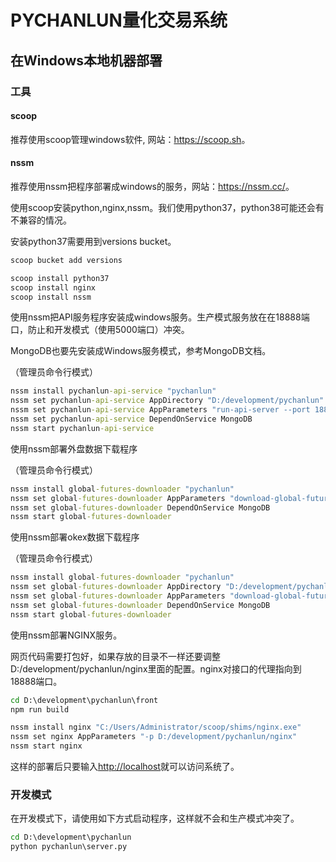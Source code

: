 # PYCHANLUN量化交易系统

## 在Windows本地机器部署

### 工具

#### scoop

推荐使用scoop管理windows软件, 网站：<https://scoop.sh>。

#### nssm

推荐使用nssm把程序部署成windows的服务，网站：<https://nssm.cc/>。

使用scoop安装python,nginx,nssm。我们使用python37，python38可能还会有不兼容的情况。

安装python37需要用到versions bucket。

```cmd
scoop bucket add versions
```

```cmd
scoop install python37
scoop install nginx
scoop install nssm
```

使用nssm把API服务程序安装成windows服务。生产模式服务放在在18888端口，防止和开发模式（使用5000端口）冲突。

MongoDB也要先安装成Windows服务模式，参考MongoDB文档。

（管理员命令行模式）
```cmd
nssm install pychanlun-api-service "pychanlun"
nssm set pychanlun-api-service AppDirectory "D:/development/pychanlun"
nssm set pychanlun-api-service AppParameters "run-api-server --port 18888"
nssm set pychanlun-api-service DependOnService MongoDB
nssm start pychanlun-api-service
```

使用nssm部署外盘数据下载程序

（管理员命令行模式）

```cmd
nssm install global-futures-downloader "pychanlun"
nssm set global-futures-downloader AppParameters "download-global-future-data"
nssm set global-futures-downloader DependOnService MongoDB
nssm start global-futures-downloader
```
使用nssm部署okex数据下载程序

（管理员命令行模式）

```cmd
nssm install global-futures-downloader "pychanlun"
nssm set global-futures-downloader AppDirectory "D:/development/pychanlun"
nssm set global-futures-downloader AppParameters "download-global-future-data"
nssm set global-futures-downloader DependOnService MongoDB
nssm start global-futures-downloader
```


使用nssm部署NGINX服务。

网页代码需要打包好，如果存放的目录不一样还要调整D:/development/pychanlun/nginx里面的配置。nginx对接口的代理指向到18888端口。

```cmd
cd D:\development\pychanlun\front
npm run build
```

```cmd
nssm install nginx "C:/Users/Administrator/scoop/shims/nginx.exe"
nssm set nginx AppParameters "-p D:/development/pychanlun/nginx"
nssm start nginx
```

这样的部署后只要输入<http://localhost>就可以访问系统了。

### 开发模式

在开发模式下，请使用如下方式启动程序，这样就不会和生产模式冲突了。

```cmd
cd D:\development\pychanlun
python pychanlun\server.py
```
